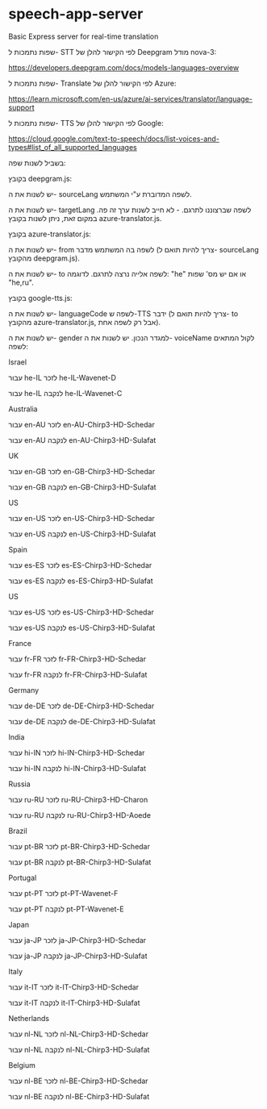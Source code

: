 # speech-app-server
Basic Express server for real-time translation

שפות נתמכות ל- STT לפי הקישור להלן של Deepgram מודל nova-3:

https://developers.deepgram.com/docs/models-languages-overview

שפות נתמכות ל- Translate לפי הקישור להלן של Azure:

https://learn.microsoft.com/en-us/azure/ai-services/translator/language-support

שפות נתמכות ל- TTS לפי הקישור להלן של Google:

https://cloud.google.com/text-to-speech/docs/list-voices-and-types#list_of_all_supported_languages

בשביל לשנות שפה:

בקובץ deepgram.js:

יש לשנות את ה- sourceLang לשפה המדוברת ע"י המשתמש.

יש לשנות את ה- targetLang לשפה שברצוננו לתרגם. - לא חייב לשנות ערך זה פה. במקום זאת, ניתן לשנות בקובץ azure-translator.js.


בקובץ azure-translator.js:

יש לשנות את ה- from לשפה בה המשתמש מדבר (צריך להיות תואם ל- sourceLang מהקובץ deepgram.js).

יש לשנות את ה- to לשפה אלייה נרצה לתרגם. לדוגמה: "he" או אם יש מס' שפות "he,ru".


בקובץ google-tts.js:

יש לשנות את ה- languageCode לשפה ש-TTS ידבר (צריך להיות תואם ל- to מהקובץ azure-translator.js, אבל רק לשפה אחת).


יש לשנות את ה- gender למגדר הנכון.
יש לשנות את ה- voiceName לקול המתאים לשפה:

Israel

עבור he-IL לזכר	he-IL-Wavenet-D 

עבור he-IL לנקבה he-IL-Wavenet-C

Australia

עבור en-AU לזכר en-AU-Chirp3-HD-Schedar

עבור en-AU לנקבה en-AU-Chirp3-HD-Sulafat

UK

עבור en-GB לזכר en-GB-Chirp3-HD-Schedar

עבור en-GB לנקבה en-GB-Chirp3-HD-Sulafat

US

עבור en-US לזכר en-US-Chirp3-HD-Schedar

עבור en-US לנקבה en-US-Chirp3-HD-Sulafat

Spain

עבור es-ES לזכר es-ES-Chirp3-HD-Schedar

עבור es-ES לנקבה es-ES-Chirp3-HD-Sulafat

US

עבור es-US לזכר es-US-Chirp3-HD-Schedar

עבור es-US לנקבה es-US-Chirp3-HD-Sulafat

France

עבור fr-FR לזכר fr-FR-Chirp3-HD-Schedar

עבור fr-FR לנקבה fr-FR-Chirp3-HD-Sulafat

Germany

עבור de-DE לזכר de-DE-Chirp3-HD-Schedar

עבור de-DE לנקבה de-DE-Chirp3-HD-Sulafat

India

עבור hi-IN לזכר hi-IN-Chirp3-HD-Schedar

עבור hi-IN לנקבה hi-IN-Chirp3-HD-Sulafat

Russia

עבור ru-RU לזכר	ru-RU-Chirp3-HD-Charon

עבור ru-RU לנקבה ru-RU-Chirp3-HD-Aoede

Brazil

עבור pt-BR לזכר pt-BR-Chirp3-HD-Schedar

עבור pt-BR לנקבה pt-BR-Chirp3-HD-Sulafat

Portugal

עבור pt-PT לזכר pt-PT-Wavenet-F

עבור pt-PT לנקבה pt-PT-Wavenet-E

Japan

עבור ja-JP לזכר ja-JP-Chirp3-HD-Schedar

עבור ja-JP לנקבה ja-JP-Chirp3-HD-Sulafat

Italy

עבור it-IT לזכר it-IT-Chirp3-HD-Schedar

עבור it-IT לנקבה it-IT-Chirp3-HD-Sulafat

Netherlands

עבור nl-NL לזכר nl-NL-Chirp3-HD-Schedar

עבור nl-NL לנקבה 	nl-NL-Chirp3-HD-Sulafat

Belgium

עבור nl-BE לזכר nl-BE-Chirp3-HD-Schedar

עבור nl-BE לנקבה nl-BE-Chirp3-HD-Sulafat


